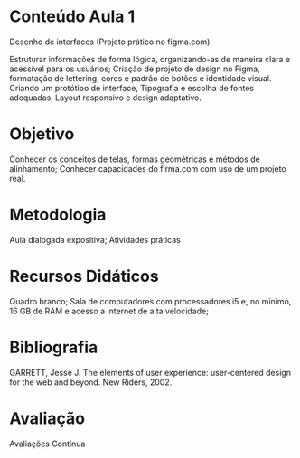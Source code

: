 # Conteúdo Aula 1

Desenho de interfaces (Projeto prático no figma.com)

Estruturar informações de forma lógica, organizando-as de maneira clara e acessível para os usuários;
Criação de projeto de design no Figma, formatação de lettering, cores e padrão de botões e identidade visual. Criando um protótipo de interface, Tipografia e escolha de fontes adequadas, Layout responsivo e design adaptativo.

# Objetivo

Conhecer os conceitos de telas, formas geométricas e métodos de alinhamento;
Conhecer capacidades do firma.com com uso de um projeto real.

# Metodologia

Aula dialogada expositiva; Atividades práticas

# Recursos Didáticos

Quadro branco; Sala de computadores com processadores i5 e, no mínimo, 16 GB de RAM e acesso a internet de alta velocidade;

# Bibliografia

GARRETT, Jesse J. The elements of user experience: user-centered design for the web and beyond. New Riders, 2002.

# Avaliação

Avaliações Contínua
